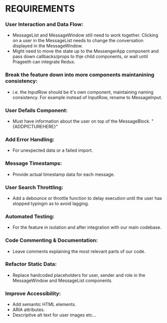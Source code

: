 # REQUIREMENTS

### User Interaction and Data Flow:

- MessageList and MessageWindow still need to work together. Clicking on a user in the MessageList needs to change the conversation displayed in the MessageWindow.
- Might need to move the state up to the MessengerApp component and pass down callbacks/props to thje child components, or wait until Prageeth can integrate Redux.

### Break the feature down into more components maintanining consistency:

- i.e. the InputRow should be it's own component, maintaining naming consistency. For example instead of InputRow, rename to MessageInput.

### User Defails Component:

- Must have information about the user on top of the MessageBlock.
  "{ADDPICTUREHERE}"

### Add Error Handling:

- For unexpected data or a failed import.

### Message Timestamps:

- Provide actual timestamp data for each message.

### User Search Throttling:

- Add a debounce or throttle function to delay execution until the user has stopped typingm as to avoid lagging.

### Automated Testing:

- For the feature in isolation and after integration with our main codebase.

### Code Commenting & Documentation:

- Leave comments explaining the most relevant parts of our code.

### Refactor Static Data:

- Replace hardcoded placeholders for user, sender and role in the MessageWindow and MessageList components.

### Improve Accessibility:

- Add semantic HTML elements.
- ARIA attributes.
- Descriptive alt text for user images etc...
